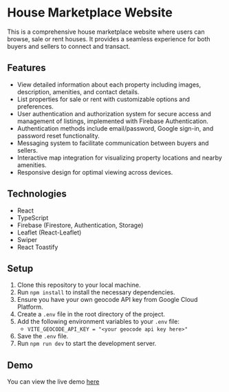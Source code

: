 # House Marketplace Website

This is a comprehensive house marketplace website where users can browse, sale or rent houses. It provides a seamless experience for both buyers and sellers to connect and transact.

## Features

-   View detailed information about each property including images, description, amenities, and contact details.
-   List properties for sale or rent with customizable options and preferences.
-   User authentication and authorization system for secure access and management of listings, implemented with Firebase Authentication.
-   Authentication methods include email/password, Google sign-in, and password reset functionality.
-   Messaging system to facilitate communication between buyers and sellers.
-   Interactive map integration for visualizing property locations and nearby amenities.
-   Responsive design for optimal viewing across devices.

## Technologies

-   React
-   TypeScript
-   Firebase (Firestore, Authentication, Storage)
-   Leaflet (React-Leaflet)
-   Swiper
-   React Toastify

## Setup

1. Clone this repository to your local machine.
2. Run `npm install` to install the necessary dependencies.
3. Ensure you have your own geocode API key from Google Cloud Platform.
4. Create a `.env` file in the root directory of the project.
5. Add the following environment variables to your `.env` file:
    - `VITE_GEOCODE_API_KEY = "<your geocode api key here>"`
6. Save the `.env` file.
7. Run `npm run dev` to start the development server.

## Demo

You can view the live demo [here](https://property-purchase-app.vercel.app/)

